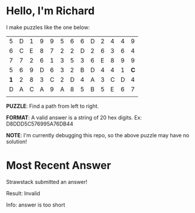 # Hello, I'm Richard

I make puzzles like the one below:

| | | | | | | | | | | | | |
|-|-|-|-|-|-|-|-|-|-|-|-|-|
|5|D|1|9|9|5|6|6|D|2|4|4|9|
|6|C|E|8|7|2|2|D|2|6|3|6|4|
|7|7|2|6|1|3|5|3|6|E|8|9|9|
|5|6|9|D|6|3|2|B|D|4|4|1|**C**|
|**1**|2|8|3|C|2|D|4|A|3|C|D|4|
|D|A|C|A|9|A|8|5|B|5|E|6|7|
| | | | | | | | | | | | | |


**PUZZLE**: Find a path from left to right.

**FORMAT**: A valid answer is a string of 20 hex digits. Ex: D8DDD5C576995A76DB44

**NOTE**: I'm currently debugging this repo, so the above puzzle may have no solution!

# Most Recent Answer

Strawstack submitted an answer!

Result: Invalid

Info: answer is too short
